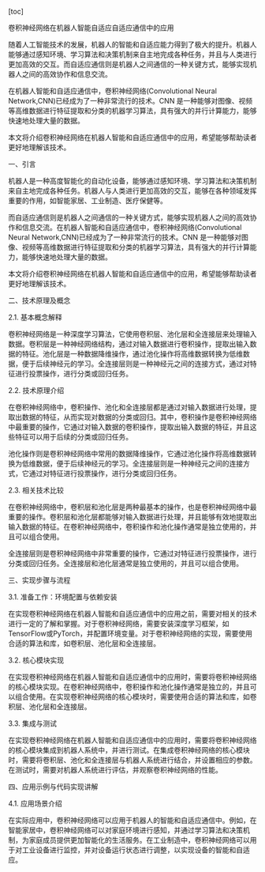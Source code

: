 
[toc]                    
                
                
卷积神经网络在机器人智能自适应自适应通信中的应用

随着人工智能技术的发展，机器人的智能和自适应能力得到了极大的提升。机器人能够通过感知环境、学习算法和决策机制来自主地完成各种任务，并且与人类进行更加高效的交互。而自适应通信则是机器人之间通信的一种关键方式，能够实现机器人之间的高效协作和信息交流。

在机器人智能和自适应通信中，卷积神经网络(Convolutional Neural Network,CNN)已经成为了一种非常流行的技术。CNN 是一种能够对图像、视频等高维数据进行特征提取和分类的机器学习算法，具有强大的并行计算能力，能够快速地处理大量的数据。

本文将介绍卷积神经网络在机器人智能和自适应通信中的应用，希望能够帮助读者更好地理解该技术。

一、引言

机器人是一种高度智能化的自动化设备，能够通过感知环境、学习算法和决策机制来自主地完成各种任务。机器人与人类进行更加高效的交互，能够在各种领域发挥重要的作用，如智能家居、工业制造、医疗保健等。

而自适应通信则是机器人之间通信的一种关键方式，能够实现机器人之间的高效协作和信息交流。在机器人智能和自适应通信中，卷积神经网络(Convolutional Neural Network,CNN)已经成为了一种非常流行的技术。CNN 是一种能够对图像、视频等高维数据进行特征提取和分类的机器学习算法，具有强大的并行计算能力，能够快速地处理大量的数据。

本文将介绍卷积神经网络在机器人智能和自适应通信中的应用，希望能够帮助读者更好地理解该技术。

二、技术原理及概念

2.1. 基本概念解释

卷积神经网络是一种深度学习算法，它使用卷积层、池化层和全连接层来处理输入数据。卷积层是一种神经网络结构，通过对输入数据进行卷积操作，提取出输入数据的特征。池化层是一种数据降维操作，通过池化操作将高维数据转换为低维数据，便于后续神经元的学习。全连接层则是一种神经元之间的连接方式，通过对特征进行投票操作，进行分类或回归任务。

2.2. 技术原理介绍

在卷积神经网络中，卷积操作、池化和全连接层都是通过对输入数据进行处理，提取出数据的特征，从而实现对数据的分类或回归。其中，卷积操作是卷积神经网络中最重要的操作，它通过对输入数据的卷积操作，提取出输入数据的特征，并且这些特征可以用于后续的分类或回归任务。

池化操作则是卷积神经网络中常用的数据降维操作，它通过池化操作将高维数据转换为低维数据，便于后续神经元的学习。全连接层则是一种神经元之间的连接方式，它通过对特征进行投票操作，进行分类或回归任务。

2.3. 相关技术比较

在卷积神经网络中，卷积层和池化层是两种最基本的操作，也是卷积神经网络中最重要的操作。卷积层和池化层都能够对输入数据进行处理，并且能够有效地提取出输入数据的特征。在卷积神经网络中，卷积操作和池化操作通常是独立使用的，并且可以组合使用。

全连接层则是卷积神经网络中非常重要的操作，它通过对特征进行投票操作，进行分类或回归任务。全连接层和池化层通常是独立使用的，并且可以组合使用。

三、实现步骤与流程

3.1. 准备工作：环境配置与依赖安装

在实现卷积神经网络在机器人智能和自适应通信中的应用之前，需要对相关的技术进行一定的了解和掌握。对于卷积神经网络，需要安装深度学习框架，如TensorFlow或PyTorch，并配置环境变量。对于卷积神经网络的实现，需要使用合适的算法和库，如卷积层、池化层和全连接层。

3.2. 核心模块实现

在实现卷积神经网络在机器人智能和自适应通信中的应用时，需要将卷积神经网络的核心模块实现。在卷积神经网络中，卷积操作和池化操作通常是独立的，并且可以组合使用。在实现卷积神经网络的核心模块时，需要使用合适的算法和库，如卷积层、池化层和全连接层。

3.3. 集成与测试

在实现卷积神经网络在机器人智能和自适应通信中的应用时，需要将卷积神经网络的核心模块集成到机器人系统中，并进行测试。在集成卷积神经网络的核心模块时，需要将卷积层、池化和全连接层与机器人系统进行结合，并设置相应的参数。在测试时，需要对机器人系统进行评估，并观察卷积神经网络的性能。

四、应用示例与代码实现讲解

4.1. 应用场景介绍

在实际应用中，卷积神经网络可以应用于机器人的智能和自适应通信中。例如，在智能家居中，卷积神经网络可以对家庭环境进行感知，并通过学习算法和决策机制，为家庭成员提供更加智能化的生活服务。在工业制造中，卷积神经网络可以用于对工业设备进行监控，并对设备运行状态进行调整，以实现设备的智能和自适应。

